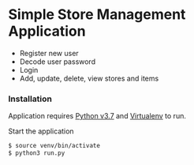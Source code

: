 # Simple Store Management Application

  - Register new user
  - Decode user password
  - Login
  - Add, update, delete, view stores and items

### Installation

Application requires [Python v3.7](https://www.python.org/downloads/release/python-370/) and [Virtualenv](https://virtualenv.pypa.io/en/stable/) to run.

Start the application

```sh
$ source venv/bin/activate
$ python3 run.py
```
